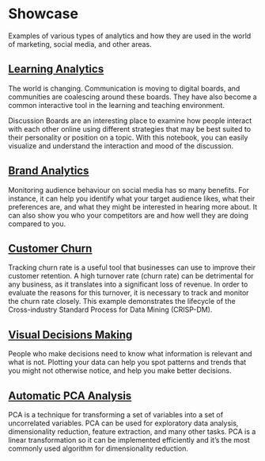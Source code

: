 # Showcase

Examples of various types of analytics and how they are used in the world
of marketing, social media, and other areas.


## [Learning Analytics](discussion-board/discussion-board.md)

The world is changing. Communication is moving to digital boards, and
communities are coalescing around these boards. They have also become a
common interactive tool in the learning and teaching environment.

Discussion Boards are an interesting place to examine how people interact
with each other online using different strategies that may be best suited
to their personality or position on a topic. With this notebook, you can
easily visualize and understand the interaction and mood of the discussion.


## [Brand Analytics](brand-analytics/brand-analytics.md)

Monitoring audience behaviour on social media has so many benefits. For
instance, it can help you identify what your target audience likes, what
their preferences are, and what they might be interested in hearing more
about. It can also show you who your competitors are and how well they are
doing compared to you.

## [Customer Churn](customer-churn/00_crisp-dm.md)

Tracking churn rate is a useful tool that businesses can use to improve their
customer retention. A high turnover rate (churn rate) can be detrimental for
any business, as it translates into a significant loss of revenue. In order
to evaluate the reasons for this turnover, it is necessary to track and monitor
the churn rate closely. This example demonstrates the lifecycle of the
Cross-industry Standard Process for Data  Mining (CRISP-DM).


## [Visual Decisions Making](visual-decisions/visual-decisions.md)

People who make decisions need to know what information is relevant and what
is not. Plotting your data can help you spot patterns and trends that you
might not otherwise notice, and help you make better decisions.

## [Automatic PCA Analysis](pca-analysis/pca-analysis.md)

PCA is a technique for transforming a set of variables into a set of
uncorrelated variables. PCA can be used for exploratory data analysis,
dimensionality reduction, feature extraction, and many other tasks. PCA is a
linear transformation so it can be implemented efficiently and it’s the most
commonly used algorithm for dimensionality reduction.
